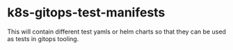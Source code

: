 # k8s-gitops-test-manifests
This will contain different test yamls or helm  charts so that they can be used as tests in gitops tooling.
